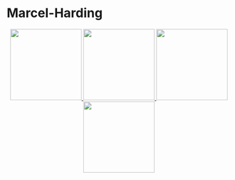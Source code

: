# Marcel-Harding

<div align="center">
  <a href="https://github.com/marcel-harding">
  <img height="160em" src="https://github-readme-stats.vercel.app/api?username=marcel-harding&show_icons=true&theme=dark&include_all_commits=true&count_private=true"/>
  <img height="160em" src="https://github-readme-stats.vercel.app/api/top-langs/?username=marcel-harding&layout=compact&langs_count=7&theme=dark"/>
  <img height="160em" src="https://github-readme-stats.vercel.app/api?username=marcel-harding&show_icons=true&theme=radical&include_all_commits=true&count_private=true"/>
  <img height="160em" src="https://github-readme-stats.vercel.app/api/top-langs/?username=marcelh-harding&layout=compact&langs_count=7&theme=radical"/>

</div>
